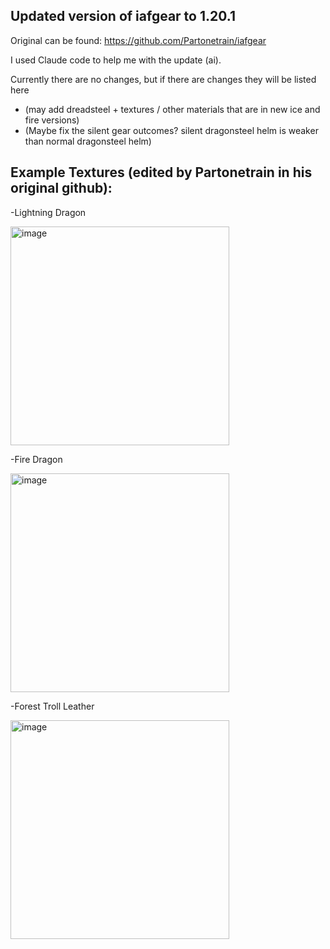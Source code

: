 ## Updated version of iafgear to 1.20.1

Original can be found: https://github.com/Partonetrain/iafgear

I used Claude code to help me with the update (ai).

Currently there are no changes, but if there are changes they will be listed here

- (may add dreadsteel + textures / other materials that are in new ice and fire versions)
- (Maybe fix the silent gear outcomes? silent dragonsteel helm is weaker than normal dragonsteel helm)

## Example Textures (edited by Partonetrain in his original github):

-Lightning Dragon

<img width="350" alt="image" src="https://github.com/user-attachments/assets/af003947-18e3-4541-9bb8-a1fab9de1a1d" />

-Fire Dragon

<img width="350" alt="image" src="https://github.com/user-attachments/assets/5cac4d11-4dff-42e7-b033-adc7b721383c" />

-Forest Troll Leather

<img width="350" alt="image" src="https://github.com/user-attachments/assets/caa121f8-e63c-4007-8d8b-2d61183104de" />
